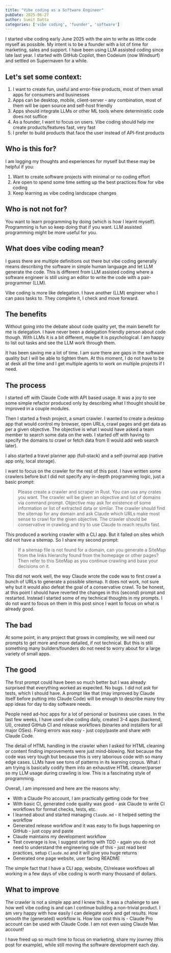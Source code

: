 ```yaml
---
title: "Vibe coding as a Software Engineer"
pubDate: 2025-06-27
author: Sumit Datta
categories: ['vibe coding', 'founder', 'software']
---
```


I started vibe coding early June 2025 with the aim to write as little code myself as possible. My intent is to be a founder with a lot of time for marketing, sales and support. I have been using LLM  assisted coding since late last year. I started with GitHub Copilot, then Codeium (now Windsurf) and settled on Supermaven for a while.

## Let's set some context:
1. I want to create fun, useful and error-free products, most of them small apps for consumers and businesses
2. Apps can be desktop, mobile, client-server - any combination, most of them will be open source and self-host friendly
3. Apps should integrate LLMs or other ML tools where deterministic code does not suffice
4. As a founder, I want to focus on users. Vibe coding should help me create products/features fast, very fast
5. I prefer to build products that face the user instead of API-first products

## Who is this for?
I am logging my thoughts and experiences for myself but these may be helpful if you:
1. Want to create software projects with minimal or no coding effort
2. Are open to spend some time setting up the best practices flow for vibe coding
3. Keep learning as vibe coding landscape changes

## Who is not not for?
You want to learn programming by doing (which is how I learnt myself). Programming is fun so keep doing that if you want. LLM assisted programming might be more useful for you.

## What does vibe coding mean?
I guess there are multiple definitions out there but vibe coding  generally means describing the software in simple human language and let LLM generate the code. This is different from LLM assisted coding where a software engineer is still using an editor to write the code with a pair-programmer (LLM).

Vibe coding is more like delegation. I have another (LLM) engineer who I can pass tasks to. They complete it, I check and move forward.

## The benefits
Without going into the debate about code quality yet, the main benefit for me is delegation. I have never been a delegation friendly person about code though. With LLMs it is a bit different, maybe it is psychological. I am happy to list out tasks and see the LLM work through them.

It has been saving me a lot of time. I am sure there are gaps in the software quality but I will be able to tighten them. At this moment, I do not have to be at desk all the time and I get multiple agents to work on multiple projects if I need.

## The process
I started off with Claude Code with API based usage. It was a joy to see some simple refactor produced only by describing what I thought should be improved in a couple modules.

Then I started a fresh project, a smart crawler. I wanted to create a desktop app that would control my browser, open URLs, crawl pages and get data as per a given objective. The objective is what I would have asked a team member to search some data on the web. I started off with having to specify the domains to crawl or fetch data from  (I would add web  search later).

I also started a travel planner app (full-stack) and a self-journal app (native app only, local storage).

I want to focus on the crawler for the rest of this post. I have written some crawlers before but I did not specify any in-depth programming logic, just a basic prompt:

> Please create a crawler and scraper in Rust. You can use any crates you want. The crawler will be given an objective and list of domains via command prompt. Objective may ask for existence of some information or list of extracted data or similar. The crawler should find the sitemap for any domain and ask Claude which URLs make most sense to crawl for the given objective. The crawler should be conservative in   crawling and try to use Claude to reach results fast.

This produced a working crawler with a CLI app. But it failed on sites which did not have a sitemap. So I share my second prompt:

> If a sitemap file is not found for a domain, can you generate a SiteMap from the links hierarchy found from the homepage or other pages? Then refer to this SiteMap as you continue crawling and base your decisions on it.

This did not work well, the way Claude wrote the code was to first crawl a bunch of URLs to generate a possible sitemap. It does not work, not sure why but it would also defeat the goal of a conservative crawl. To be honest, at this point I should have reverted the changes in this (second) prompt and restarted. Instead I started some of my technical thoughts in my prompts. I do not want to focus on them in this post since I want to focus on what is already good.

## The bad
At some point, in any project that grows in complexity, we will need our prompts to get more and more detailed, if not technical. But this is still something many builders/founders do not need to worry about for a large variety of small apps.


## The good
The first prompt could have been so much better but I was already surprised that everything worked as expected. No bugs. I did not ask for tests, which I should have. A prompt like that (may improved by Claude itself before putting into Claude Code) will be enough to describe many tiny app ideas for day to day software needs.

People need ad-hoc apps for a lot of personal or business use cases. In the last few weeks, I have used vibe coding daily, created 3-4 apps (backend, UI), created GitHub CI and release workflows (binaries and installers for all major OSes). Fixing errors was easy - just copy/paste and share with Claude Code.

The detail of HTML handling in the crawler when I asked for HTML cleaning or content finding improvements were just mind-blowing. Not because the code was very tough but because this is very laborious code with so many edge cases. LLMs have see tons of patterns in its learning corpus. What I am trying is basically codify them into an exhaustive HTML cleaner/parser so my LLM usage during crawling is low. This is a fascinating style of programming.

Overall, I am impressed and here are the reasons why:
- With a Claude Pro account, I am practically getting code for free
- With basic CI, generated code quality was good - ask Claude to write CI workflows for format checks, tests, etc.
- I learned about and started managing `Claude.md` - it helped setting the workflow
- Generated release workflow and it was easy to fix bugs happening on GitHub - just copy and paste
- Claude maintains my development workflow
- Test coverage is low, I suggest starting with TDD - again you do not need to understand the engineering side of this - just read best practices, setup `Claude.md` and it will give you huge returns
- Generated one page website, user facing README

The simple fact that I have a CLI app, website, CI/release workflows all working in a few days of vibe coding is worth many thousand of dollars.

## What to improve
The crawler is not a simple app and I knew this. It was a challenge to see how well vibe coding is and can I continue building a non-trivial product. I am very happy with how easily I can delegate work and get results. How smooth the (generated) workflow is. How low cost this is - Claude Pro account can be used with Claude Code. I am not even using Claude Max account!

I have freed up so much time to focus on marketing, share my journey (this post for example), while still moving the software development each day.
